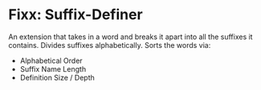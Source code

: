 # Fixx: Suffix-Definer
An extension that takes in a word and breaks it apart into all the suffixes it contains. 
Divides suffixes alphabetically.
Sorts the words via:
- Alphabetical Order
- Suffix Name Length
- Definition Size / Depth
